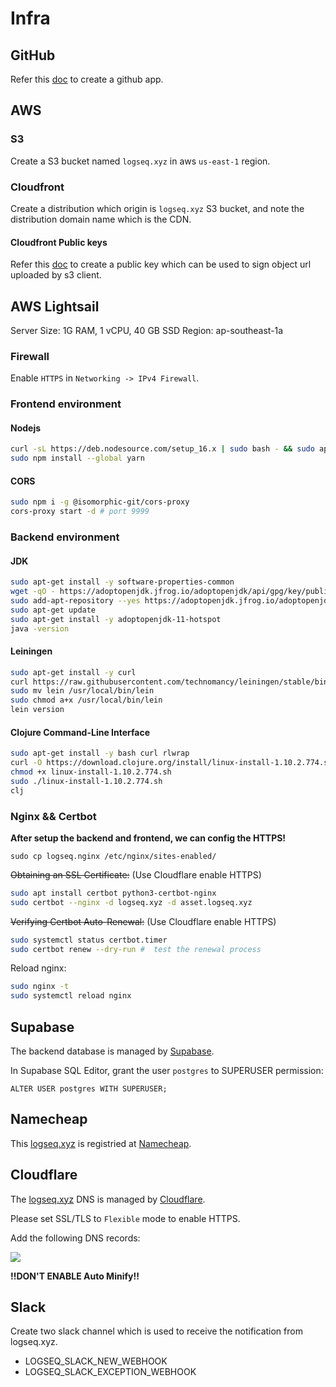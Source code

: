 # Infra

## GitHub

Refer this [doc](https://github.com/bmpi-dev/deprecated-github-backend#2-create-a-github-app) to create a github app.

## AWS

### S3

Create a S3 bucket named `logseq.xyz` in aws `us-east-1` region.

### Cloudfront

Create a distribution which origin is `logseq.xyz` S3 bucket, and note the distribution domain name which is the CDN.

#### Cloudfront Public keys

Refer this [doc](https://docs.aws.amazon.com/zh_cn/AmazonCloudFront/latest/DeveloperGuide/private-content-trusted-signers.html) to create a public key which can be used to sign object url uploaded by s3 client.

## AWS Lightsail

Server Size: 1G RAM, 1 vCPU, 40 GB SSD
Region: ap-southeast-1a

### Firewall

Enable `HTTPS` in `Networking -> IPv4 Firewall`.

### Frontend environment

#### Nodejs

```bash
curl -sL https://deb.nodesource.com/setup_16.x | sudo bash - && sudo apt-get install -y nodejs
sudo npm install --global yarn
```

#### CORS

```bash
sudo npm i -g @isomorphic-git/cors-proxy
cors-proxy start -d # port 9999
```

### Backend environment

#### JDK

```bash
sudo apt-get install -y software-properties-common
wget -qO - https://adoptopenjdk.jfrog.io/adoptopenjdk/api/gpg/key/public | sudo apt-key add -
sudo add-apt-repository --yes https://adoptopenjdk.jfrog.io/adoptopenjdk/deb/
sudo apt-get update
sudo apt-get install -y adoptopenjdk-11-hotspot
java -version
```

#### Leiningen

```bash
sudo apt-get install -y curl
curl https://raw.githubusercontent.com/technomancy/leiningen/stable/bin/lein > lein
sudo mv lein /usr/local/bin/lein
sudo chmod a+x /usr/local/bin/lein
lein version
```

#### Clojure Command-Line Interface

```bash
sudo apt-get install -y bash curl rlwrap
curl -O https://download.clojure.org/install/linux-install-1.10.2.774.sh
chmod +x linux-install-1.10.2.774.sh
sudo ./linux-install-1.10.2.774.sh
clj
```

### Nginx && Certbot

**After setup the backend and frontend, we can config the HTTPS!**

```
sudo cp logseq.nginx /etc/nginx/sites-enabled/
```

~~Obtaining an SSL Certificate:~~ (Use Cloudflare enable HTTPS)

```bash
sudo apt install certbot python3-certbot-nginx
sudo certbot --nginx -d logseq.xyz -d asset.logseq.xyz
```

~~Verifying Certbot Auto-Renewal:~~ (Use Cloudflare enable HTTPS)

```bash
sudo systemctl status certbot.timer
sudo certbot renew --dry-run #  test the renewal process
```

Reload nginx:

```bash
sudo nginx -t
sudo systemctl reload nginx
```

## Supabase

The backend database is managed by [Supabase](https://supabase.io/).

In Supabase SQL Editor, grant the user `postgres` to SUPERUSER permission:

```
ALTER USER postgres WITH SUPERUSER;
```

## Namecheap

This [logseq.xyz](https://logseq.xyz) is registried at [Namecheap](https://www.namecheap.com/).

## Cloudflare

The [logseq.xyz](https://logseq.xyz) DNS is managed by [Cloudflare](https://www.cloudflare.com/).

Please set SSL/TLS to `Flexible` mode to enable HTTPS.

Add the following DNS records:

![](https://img.bmpi.dev/36077899-b535-1a34-0545-afd45d1e9907.png)

**!!DON'T ENABLE Auto Minify!!**

## Slack

Create two slack channel which is used to receive the notification from logseq.xyz.

- LOGSEQ_SLACK_NEW_WEBHOOK
- LOGSEQ_SLACK_EXCEPTION_WEBHOOK
